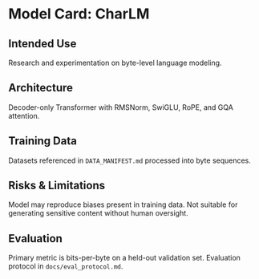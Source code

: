 # Model Card: CharLM

## Intended Use
Research and experimentation on byte-level language modeling.

## Architecture
Decoder-only Transformer with RMSNorm, SwiGLU, RoPE, and GQA attention.

## Training Data
Datasets referenced in `DATA_MANIFEST.md` processed into byte sequences.

## Risks & Limitations
Model may reproduce biases present in training data. Not suitable for generating sensitive content without human oversight.

## Evaluation
Primary metric is bits-per-byte on a held-out validation set. Evaluation protocol in `docs/eval_protocol.md`.
